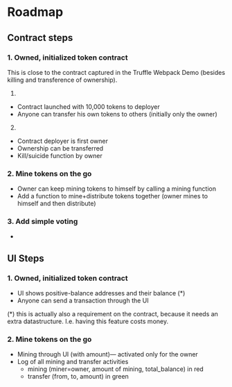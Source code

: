 
# Roadmap

## Contract steps

### 1. Owned, initialized token contract

This is close to the contract captured in the Truffle Webpack Demo
(besides killing and transference of ownership).

1.
  * Contract launched with 10,000 tokens to deployer
  * Anyone can transfer his own tokens to others (initially only the owner)
2. 
  * Contract deployer is first owner
  * Ownership can be transferred
  * Kill/suicide function by owner



### 2. Mine tokens on the go

* Owner can keep mining tokens to himself by calling a mining function
* Add a function to mine+distribute tokens together (owner mines to himself and then distribute)

### 3. Add simple voting

*

## UI Steps

### 1. Owned, initialized token contract

* UI shows positive-balance addresses and their balance (*)
* Anyone can send a transaction through the UI

(*) this is actually also a requirement on the contract, because it needs an extra datastructure. I.e. having this feature costs money.

### 2. Mine tokens on the go

* Mining through UI (with amount)— activated only for the owner
* Log of all mining and transfer activities
  * mining (miner=owner, amount of mining, total_balance) in red
  * transfer (from, to, amount) in green
